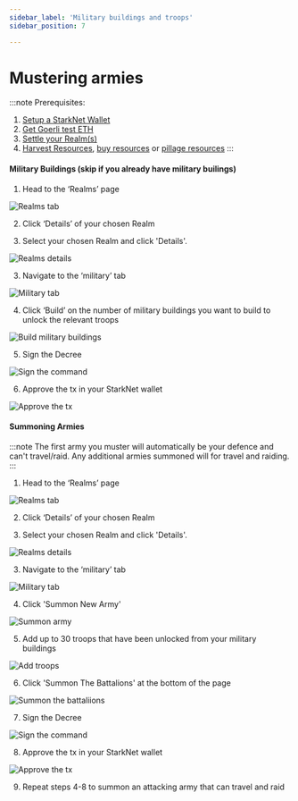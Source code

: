 ```yaml
---
sidebar_label: 'Military buildings and troops'
sidebar_position: 7

---
```


# Mustering armies

:::note
Prerequisites: 
1. [Setup a StarkNet Wallet](./wallet.md)
2. [Get Goerli test ETH](eth.md)
3. [Settle your Realm(s)](./settle.md)
4. [Harvest Resources](./harvest.md), [buy resources](./trade.md) or [pillage resources](./raid.md)
:::

#### Military Buildings (skip if you already have military builings)

1. Head to the ‘Realms’ page

![Realms tab](/img/alpha/realms-tab.png)

2. Click ‘Details’ of your chosen Realm

3. Select your chosen Realm and click 'Details'.

![Realms details](/img/alpha/realms-details.png)

3. Navigate to the ‘military’ tab

![Military tab](/img/alpha/military-tab.png)

4. Click ‘Build’ on the number of military buildings you want to build to unlock the relevant troops

![Build military buildings](/img/alpha/military-build.png)

5. Sign the Decree

![Sign the command](/img/alpha/military-sign.png)

6. Approve the tx in your StarkNet wallet

![Approve the tx](/img/alpha/work-approve.png)

#### Summoning Armies

:::note
The first army you muster will automatically be your defence and can't travel/raid. Any additional armies summoned will for travel and raiding.
:::

1. Head to the ‘Realms’ page

![Realms tab](/img/alpha/realms-tab.png)

2. Click ‘Details’ of your chosen Realm

3. Select your chosen Realm and click 'Details'.

![Realms details](/img/alpha/realms-details.png)

3. Navigate to the ‘military’ tab

![Military tab](/img/alpha/military-tab.png)

4. Click 'Summon New Army'

![Summon army](/img/alpha/military-summon.png)

5. Add up to 30 troops that have been unlocked from your military buildings

![Add troops](/img/alpha/military-add.png)


6. Click 'Summon The Battalions' at the bottom of the page

![Summon the battaliions](/img/alpha/military-battalions.png)

7. Sign the Decree

![Sign the command](/img/alpha/military-sign-2.png)

8. Approve the tx in your StarkNet wallet

![Approve the tx](/img/alpha/work-approve.png)

9. Repeat steps 4-8 to summon an attacking army that can travel and raid

